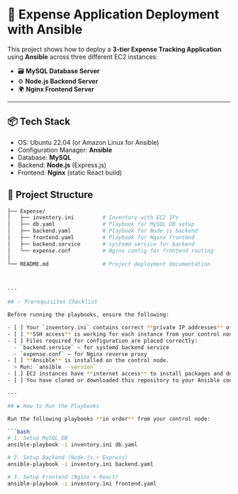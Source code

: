 # 💸 Expense Application Deployment with Ansible

This project shows how to deploy a **3-tier Expense Tracking Application** using **Ansible** across three different EC2 instances:

- 🗃️ **MySQL Database Server**
- ⚙️ **Node.js Backend Server**
- 🌍 **Nginx Frontend Server**

---

## 📦 Tech Stack

- OS: Ubuntu 22.04 (or Amazon Linux for Ansible)
- Configuration Manager: **Ansible**
- Database: **MySQL**
- Backend: **Node.js** (Express.js)
- Frontend: **Nginx** (static React build)


## 📁 Project Structure

```bash
├── Expense/
│   ├── inventory.ini         # Inventory with EC2 IPs
│   ├── db.yaml               # Playbook for MySQL DB setup
│   ├── backend.yaml          # Playbook for Node.js backend
│   ├── frontend.yaml         # Playbook for Nginx frontend
│   ├── backend.service       # systemd service for backend
│   └── expense.conf          # Nginx config for frontend routing
│
└── README.md                 # Project deployment documentation



---

## ✅ Prerequisites Checklist

Before running the playbooks, ensure the following:

- [ ] Your `inventory.ini` contains correct **private IP addresses** of all EC2 instances.
- [ ] **SSH access** is working for each instance from your control node.
- [ ] Files required for configuration are placed correctly:
  - `backend.service` — for systemd backend service
  - `expense.conf` — for Nginx reverse proxy
- [ ] **Ansible** is installed on the control node.
  > Run: `ansible --version`
- [ ] EC2 instances have **internet access** to install packages and download files.
- [ ] You have cloned or downloaded this repository to your Ansible control node.

---

## ▶️ How to Run the Playbooks

Run the following playbooks **in order** from your control node:

```bash
# 1. Setup MySQL DB
ansible-playbook -i inventory.ini db.yaml

# 2. Setup Backend (Node.js + Express)
ansible-playbook -i inventory.ini backend.yaml

# 3. Setup Frontend (Nginx + React)
ansible-playbook -i inventory.ini frontend.yaml

